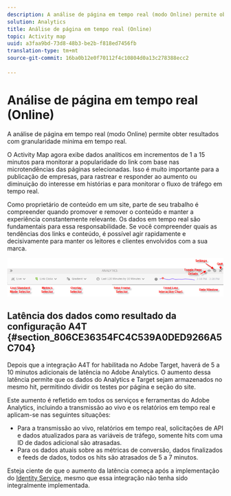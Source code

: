 ```yaml
---
description: A análise de página em tempo real (modo Online) permite obter resultados com granularidade mínima em tempo real.
solution: Analytics
title: Análise de página em tempo real (Online)
topic: Activity map
uuid: a3faa9bd-73d8-48b3-be2b-f818ed7456fb
translation-type: tm+mt
source-git-commit: 16ba0b12e0f70112f4c10804d0a13c278388ecc2

---
```



# Análise de página em tempo real (Online)

A análise de página em tempo real (modo Online) permite obter resultados com granularidade mínima em tempo real.

O Activity Map agora exibe dados analíticos em incrementos de 1 a 15 minutos para monitorar a popularidade do link com base nas microtendências das páginas selecionadas. Isso é muito importante para a publicação de empresas, para rastrear e responder ao aumento ou diminuição do interesse em histórias e para monitorar o fluxo de tráfego em tempo real.

Como proprietário de conteúdo em um site, parte de seu trabalho é compreender quando promover e remover o conteúdo e manter a experiência constantemente relevante. Os dados em tempo real são fundamentais para essa responsabilidade. Se você compreender quais as tendências dos links e conteúdo, é possível agir rapidamente e decisivamente para manter os leitores e clientes envolvidos com a sua marca.

![](assets/live_mode.png)

<!-- 

Describe what you can do with the feature: - what is the data shown? why do I see trend lines everywhere? how do I choose a period in the trend? what do the overlays represent in live mode? how do you compute the gainers and losers overlays? what is the auto update mode?

 -->

## Latência dos dados como resultado da configuração A4T {#section_806CE36354FC4C539A0DED9266A5C704}

Depois que a integração A4T for habilitada no Adobe Target, haverá de 5 a 10 minutos adicionais de latência no Adobe Analytics. O aumento dessa latência permite que os dados do Analytics e Target sejam armazenados no mesmo hit, permitindo dividir os testes por página e seção do site.

Este aumento é refletido em todos os serviços e ferramentas do Adobe Analytics, incluindo a transmissão ao vivo e os relatórios em tempo real e aplicam-se nas seguintes situações:

* Para a transmissão ao vivo, relatórios em tempo real, solicitações de API e dados atualizados para as variáveis de tráfego, somente hits com uma ID de dados adicional são atrasadas.
* Para os dados atuais sobre as métricas de conversão, dados finalizados e feeds de dados, todos os hits são atrasados de 5 a 7 minutos.

Esteja ciente de que o aumento da latência começa após a implementação do [Identity Service](https://marketing.adobe.com/resources/help/en_US/mcvid/), mesmo que essa integração não tenha sido integralmente implementada.
